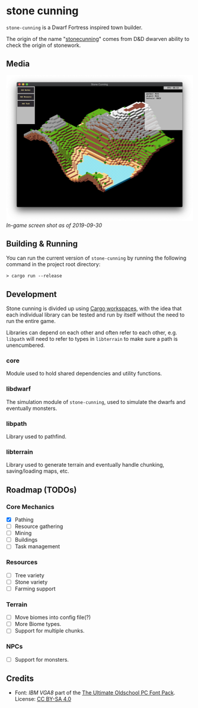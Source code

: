 # stone cunning

`stone-cunning` is a Dwarf Fortress inspired town builder.

The origin of the name "[stonecunning](https://roll20.net/compendium/dnd5e/Dwarf#content)" comes from D&D dwarven ability to check the origin of stonework.

## Media

![In-game screenshot](docs/screenshot.png)
*In-game screen shot as of 2019-09-30*

## Building & Running

You can run the current version of `stone-cunning` by running the following
command in the project root directory:

    > cargo run --release


## Development

Stone cunning is divided up using [Cargo workspaces][cargo-workspaces],
with the idea that each individual library can be tested and run by itself
without the need to run the entire game.

[cargo-workspaces]: https://doc.rust-lang.org/book/ch14-03-cargo-workspaces.html

Libraries can depend on each other and often refer to each other, e.g. `libpath`
will need to refer to types in `libterrain` to make sure a path is unencumbered.

### core

Module used to hold shared dependencies and utility functions.

### libdwarf

The simulation module of `stone-cunning`, used to simulate the dwarfs and eventually
monsters.

### libpath

Library used to pathfind.

### libterrain

Library used to generate terrain and eventually handle chunking, saving/loading
maps, etc.

## Roadmap (TODOs)

### Core Mechanics
- [x] Pathing
- [ ] Resource gathering
- [ ] Mining
- [ ] Buildings
- [ ] Task management

### Resources
- [ ] Tree variety
- [ ] Stone variety
- [ ] Farming support

### Terrain
- [ ] Move biomes into config file(?)
- [ ] More Biome types.
- [ ] Support for multiple chunks.

### NPCs
- [ ] Support for monsters.


## Credits

* Font: *IBM VGA8* part of the [The Ultimate Oldschool PC Font Pack](https://int10h.org/oldschool-pc-fonts/). License: [CC BY-SA 4.0](http://creativecommons.org/licenses/by-sa/4.0/)
